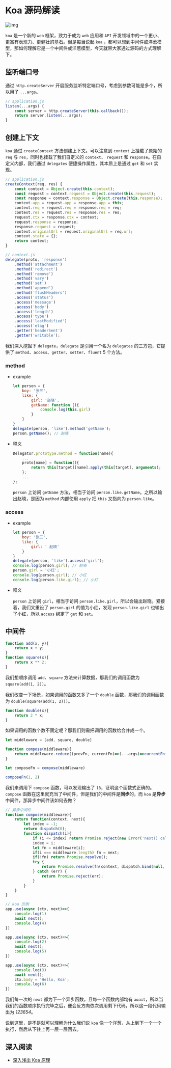 # Koa 源码解读

![img](../img/20190805/koa.png)

`koa` 是一个新的 `web` 框架，致力于成为 `web` 应用和 `API` 开发领域中的一个更小、更富有表现力、更健壮的基石。但是每当说起 `koa` ，都可以想到中间件或洋葱模型，那如何理解它是一个中间件或洋葱模型，今天就带大家通过源码的方式理解下。

## 监听端口号

通过 `http.createServer` 开启服务监听特定端口号，考虑到参数可能是多个，所以用了 `...args`。

```js
// application.js
listen(...args) {
    const server = http.createServer(this.callback());
    return server.listen(...args);
}
```

## 创建上下文

`koa` 通过 `createContext` 方法创建上下文。可以注意到 `context` 上挂载了原始的 `req` 与 `res`，同时也挂载了我们自定义的 `context`、 `request` 和 `response`。在自定义内部，我们通过 `delegates` 便捷操作属性，其本质上是通过 `get` 和 `set` 实现。

```js
// application.js
createContext(req, res) {
    const context = Object.create(this.context);
    const request = context.request = Object.create(this.request);
    const response = context.response = Object.create(this.response);
    context.app = request.app = response.app = this;
    context.req = request.req = response.req = req;
    context.res = request.res = response.res = res;
    request.ctx = response.ctx = context;
    request.response = response;
    response.request = request;
    context.originalUrl = request.originalUrl = req.url;
    context.state = {};
    return context;
}

// context.js
delegate(proto, 'response')
    .method('attachment')
    .method('redirect')
    .method('remove')
    .method('vary')
    .method('set')
    .method('append')
    .method('flushHeaders')
    .access('status')
    .access('message')
    .access('body')
    .access('length')
    .access('type')
    .access('lastModified')
    .access('etag')
    .getter('headerSent')
    .getter('writable');
```

我们深入挖掘下 `delegate`，`delegate` 是引用一个名为 `delegates` 的三方包，它提供了 `method`、`access`、`getter`、`setter`、`fluent` 5 个方法。

### method

- example

    ```js
    let person = {
        boy: '张三',
        like: {
            girl: '赵晓',
            getName: function (){
                console.log(this.girl)
            }
        }
    }
    delegate(person, 'like').method('getName');
    person.getName(); // 赵晓
    ```

- 释义

    ```js
    Delegator.prototype.method = function(name){
        ...
        proto[name] = function(){
            return this[target][name].apply(this[target], arguments);
        };
        ...
    };
    ```

    `person` 上访问 `getName` 方法，相当于访问 `person.like.getName`。之所以输出赵晓，是因为 `method` 内部使用 `apply` 把 `this` 又指向为 `person.like`。

### access

- example

    ```js
    let person = {
        boy: '张三',
        like: {
            girl: ' 赵晓'
        }
    }
    delegate(person, 'like').access('girl');
    console.log(person.girl); // 赵晓
    person.girl = '小红';
    console.log(person.girl); // 小红
    console.log(person.like.girl); // 小红
    ```

- 释义

    `person` 上访问 `girl`，相当于访问 `person.like.girl`，所以会输出赵晓。紧接着，我们又重设了 `person.girl` 的值为小红，发现 `person.like.girl` 也输出了小红，所以 `access` 绑定了 `get` 和 `set`。

## 中间件

```js
function add(x, y){
    return x + y;
}
function square(x){
    return x ** 2;
}
```

我们想顺序调用 `add`、`square` 方法来计算数据，那我们的调用函数为 `square(add(1, 2))`。

我们改变一下场景，如果调用的函数又多了一个 `double` 函数，那我们的调用函数为 `double(square(add(1, 2)))`。

```js
function double(x){
    return 2 * x;
}
```

如果调用的函数个数不固定呢？那我们则需把调用的函数给合并成一个。

```js
let middleware = [add, square, double]

function compose(middleware){
    return middleware.reduce((prevFn, currentFn)=>(...args)=>currentFn(prevFn(...args)))
}

let composeFn = compose(middleware)

composeFn(1, 2)

```

我们来调用下 `compose` 函数，可以发现输出了 `18`，证明这个函数式正确的。`compose` 函数在这里就充当了中间件，但是我们的中间件是**同步**的，而 `koa` 是**异步**中间件，那异步中间件该如何去做？

```js
// 异步中间件
function compose(middleware){
    return function(context, next){
        let index = -1;
        return dispatch(0);
        function dispatch(i){
            if (i <= index) return Promise.reject(new Error('next() called multiple times'))
            index = i;
            let fn = middleware[i];
            if(i === middleware.length) fn = next;
            if(!fn) return Promise.resolve();
            try {
                return Promise.resolve(fn(context, dispatch.bind(null, i + 1)));
            } catch (err) {
                return Promise.reject(err);
            }
        }
    }
}

// koa 示例
app.use(async (ctx, next)=>{
    console.log(1)
    await next();
    console.log(4)
})

app.use(async (ctx, next)=>{
    console.log(2)
    await next();
    console.log(5)
})

app.use(async (ctx, next)=>{
    console.log(3)
    await next();
    ctx.body = 'Hello, Koa';
    console.log(6)
})
```

我们每一次的 `next` 都为下一个异步函数，且每一个函数内部均有 `await`，所以当我们的函数顺序执行完毕之后，便会反方向依次调用剩下代码，所以这一段代码输出为 *123654*。

说到这里，是不是就可以理解为什么我们说 `koa` 像一个洋葱，从上到下一个一个执行，然后从下往上再一层一层回去。


## 深入阅读

- [深入浅出 Koa 原理](https://github.com/berwin/Blog/issues/8)
